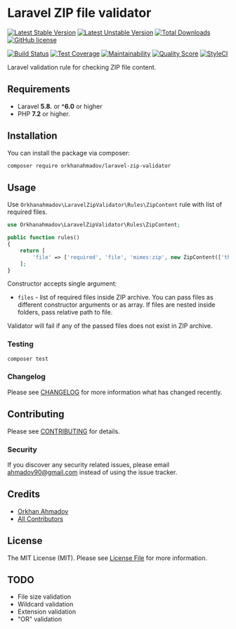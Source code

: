 # Laravel ZIP file validator

[![Latest Stable Version](https://poser.pugx.org/orkhanahmadov/laravel-zip-validator/v/stable)](https://packagist.org/packages/orkhanahmadov/laravel-zip-validator)
[![Latest Unstable Version](https://poser.pugx.org/orkhanahmadov/laravel-zip-validator/v/unstable)](https://packagist.org/packages/orkhanahmadov/laravel-zip-validator)
[![Total Downloads](https://img.shields.io/packagist/dt/orkhanahmadov/laravel-zip-validator)](https://packagist.org/packages/orkhanahmadov/laravel-zip-validator)
[![GitHub license](https://img.shields.io/github/license/orkhanahmadov/laravel-zip-validator.svg)](https://github.com/orkhanahmadov/laravel-zip-validator/blob/master/LICENSE.md)

[![Build Status](https://travis-ci.org/orkhanahmadov/laravel-zip-validator.svg?branch=master)](https://travis-ci.org/orkhanahmadov/laravel-zip-validator)
[![Test Coverage](https://api.codeclimate.com/v1/badges/588a51182465fa590e49/test_coverage)](https://codeclimate.com/github/orkhanahmadov/laravel-zip-validator/test_coverage)
[![Maintainability](https://api.codeclimate.com/v1/badges/588a51182465fa590e49/maintainability)](https://codeclimate.com/github/orkhanahmadov/laravel-zip-validator/maintainability)
[![Quality Score](https://img.shields.io/scrutinizer/g/orkhanahmadov/laravel-zip-validator.svg)](https://scrutinizer-ci.com/g/orkhanahmadov/laravel-zip-validator)
[![StyleCI](https://github.styleci.io/repos/232924943/shield?branch=master)](https://github.styleci.io/repos/232924943)

Laravel validation rule for checking ZIP file content.

## Requirements

- Laravel **5.8.** or **^6.0** or higher
- PHP **7.2** or higher.

## Installation

You can install the package via composer:

```bash
composer require orkhanahmadov/laravel-zip-validator
```

## Usage

Use `Orkhanahmadov\LaravelZipValidator\Rules\ZipContent` rule with list of required files.

``` php
use Orkhanahmadov\LaravelZipValidator\Rules\ZipContent;

public function rules()
{
    return [
        'file' => ['required', 'file', 'mimes:zip', new ZipContent(['thumb.jpg', 'assets/logo.png'])],
    ];
}
```

Constructor accepts single argument:
- `files` - list of required files inside ZIP archive.
You can pass files as different constructor arguments or as array.
If files are nested inside folders, pass relative path to file.

Validator will fail if any of the passed files does not exist in ZIP archive.

### Testing

``` bash
composer test
```

### Changelog

Please see [CHANGELOG](CHANGELOG.md) for more information what has changed recently.

## Contributing

Please see [CONTRIBUTING](CONTRIBUTING.md) for details.

### Security

If you discover any security related issues, please email ahmadov90@gmail.com instead of using the issue tracker.

## Credits

- [Orkhan Ahmadov](https://github.com/orkhanahmadov)
- [All Contributors](../../contributors)

## License

The MIT License (MIT). Please see [License File](LICENSE.md) for more information.

## TODO

- File size validation
- Wildcard validation
- Extension validation
- "OR" validation
